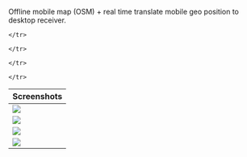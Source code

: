 Offline mobile map (OSM) + real time translate mobile geo position to desktop receiver.


<table>
  <thead><tr>
    <th>Screenshots</th>
  </tr></thead>
  <tbody><tr>
    <td><img src="https://raw.github.com/ru-nekit-android/GIS/master/screenshots/1.png"/></td>

	</tr>
<tr>
    <td><img src="https://raw.github.com/ru-nekit-android/GIS/master/screenshots/2.png"/></td>

	</tr>
<tr>
    <td><img src="https://raw.github.com/ru-nekit-android/GIS/master/screenshots/3.png"/></td>

	</tr>
<tr>
    <td><img src="https://raw.github.com/ru-nekit-android/GIS/master/screenshots/4.png"/></td>

	</tr>
<tr>
   </tbody>
</table>